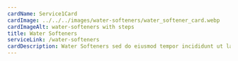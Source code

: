 ```yaml
---
cardName: Service1Card
cardImage: ../../../images/water-softeners/water_softener_card.webp
cardImageAlt: water-softeners with steps
title: Water Softeners
serviceLink: /water-softeners
cardDescription: Water Softeners sed do eiusmod tempor incididunt ut labore et dolore 
---
```


